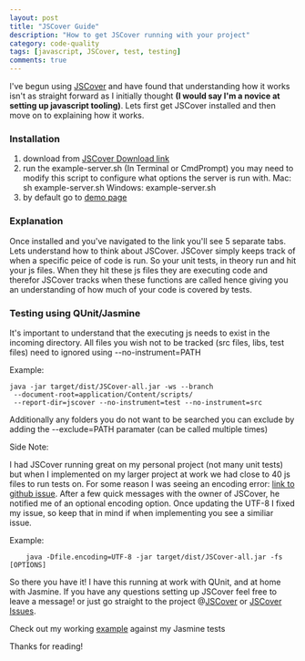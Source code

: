 ```yaml
---
layout: post
title: "JSCover Guide"
description: "How to get JSCover running with your project"
category: code-quality
tags: [javascript, JSCover, test, testing]
comments: true
---
```


I've begun using [JSCover](http://tntim96.github.com/JSCover/) and have found that understanding how it works isn't as straight forward as I initially thought **(I would say I'm a novice at setting up javascript tooling)**. Lets first get JSCover installed and then move on to explaining how it works.

### Installation

1. download from [JSCover Download link](http://sourceforge.net/projects/jscover/files/JSCover-0.2.0.zip/download)
2. run the example-server.sh (In Terminal or CmdPrompt) you may need to modify this script to configure what options the server is run with.
    Mac:
    sh example-server.sh
    Windows:
    example-server.sh
3.  by default go to [demo page](http://localhost:8080/jscoverage.html?/index.html)

### Explanation

Once installed and you've navigated to the link you'll see 5 separate tabs. Lets understand how to think about JSCover.  JSCover simply keeps track of when a specific peice of code is run.  So your unit tests, in theory run and hit your js files. When they hit these js files they are executing code and therefor JSCover tracks when these functions are called hence giving you an understanding of how much of your code is covered by tests.

### Testing using QUnit/Jasmine

It's important to understand that the executing js needs to exist in the incoming directory. All files you wish not to be tracked (src files, libs, test files) need to ignored using --no-instrument=PATH

Example:

    java -jar target/dist/JSCover-all.jar -ws --branch
     --document-root=application/Content/scripts/
     --report-dir=jscover --no-instrument=test --no-instrument=src

Additionally any folders you do not want to be searched you can exclude by adding the --exclude=PATH paramater (can be called multiple times)

Side Note:

   I had JSCover running great on my personal project (not many unit tests) but when I implemented on my larger project at work we had close to 40 js files to run tests on. For some reason I was seeing an encoding error: [link to github issue](https://github.com/tntim96/JSCover/issues/36). After a few quick messages with the owner of JSCover, he notified me of an optional encoding option. Once updating the UTF-8 I fixed my issue, so keep that in mind if when implementing you see a similiar issue.

   Example:

        java -Dfile.encoding=UTF-8 -jar target/dist/JSCover-all.jar -fs [OPTIONS]

So there you have it! I have this running at work with QUnit, and at home with Jasmine. If you have any questions setting up JSCover feel free to leave a message! or just go straight to the project @[JSCover](https://github.com/tntim96/JSCover) or [JSCover Issues](https://github.com/tntim96/JSCover/issues).

Check out my working [example](/target/report/jscoverage.html?jasmine-standalone-1.3.1/SpecRunner.html) against my Jasmine tests

Thanks for reading!
